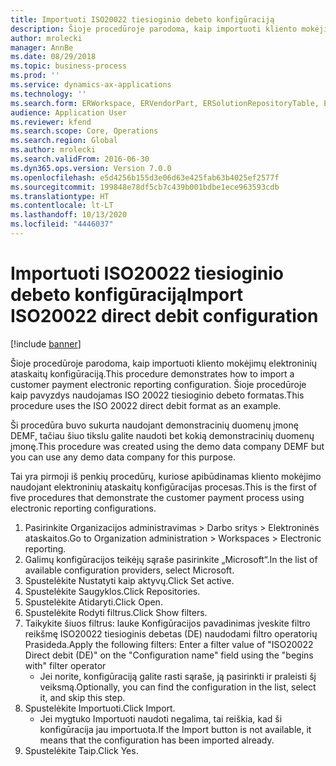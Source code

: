 ```yaml
---
title: Importuoti ISO20022 tiesioginio debeto konfigūraciją
description: Šioje procedūroje parodoma, kaip importuoti kliento mokėjimų elektroninių ataskaitų konfigūraciją.
author: mrolecki
manager: AnnBe
ms.date: 08/29/2018
ms.topic: business-process
ms.prod: ''
ms.service: dynamics-ax-applications
ms.technology: ''
ms.search.form: ERWorkspace, ERVendorPart, ERSolutionRepositoryTable, ERSolutionImport
audience: Application User
ms.reviewer: kfend
ms.search.scope: Core, Operations
ms.search.region: Global
ms.author: mrolecki
ms.search.validFrom: 2016-06-30
ms.dyn365.ops.version: Version 7.0.0
ms.openlocfilehash: e5d4256b155d3e06d63e425fab63b4025ef2577f
ms.sourcegitcommit: 199848e78df5cb7c439b001bdbe1ece963593cdb
ms.translationtype: HT
ms.contentlocale: lt-LT
ms.lasthandoff: 10/13/2020
ms.locfileid: "4446037"
---
```

# <a name="import-iso20022-direct-debit-configuration"></a><span data-ttu-id="b3765-103">Importuoti ISO20022 tiesioginio debeto konfigūraciją</span><span class="sxs-lookup"><span data-stu-id="b3765-103">Import ISO20022 direct debit configuration</span></span>

[!include [banner](../../includes/banner.md)]

<span data-ttu-id="b3765-104">Šioje procedūroje parodoma, kaip importuoti kliento mokėjimų elektroninių ataskaitų konfigūraciją.</span><span class="sxs-lookup"><span data-stu-id="b3765-104">This procedure demonstrates how to import a customer payment electronic reporting configuration.</span></span> <span data-ttu-id="b3765-105">Šioje procedūroje kaip pavyzdys naudojamas ISO 20022 tiesioginio debeto formatas.</span><span class="sxs-lookup"><span data-stu-id="b3765-105">This procedure uses the ISO 20022 direct debit format as an example.</span></span> 



<span data-ttu-id="b3765-106">Ši procedūra buvo sukurta naudojant demonstracinių duomenų įmonę DEMF, tačiau šiuo tikslu galite naudoti bet kokią demonstracinių duomenų įmonę.</span><span class="sxs-lookup"><span data-stu-id="b3765-106">This procedure was created using the demo data company DEMF but you can use any demo data company for this purpose.</span></span>



<span data-ttu-id="b3765-107">Tai yra pirmoji iš penkių procedūrų, kuriose apibūdinamas kliento mokėjimo naudojant elektroninių ataskaitų konfigūracijas procesas.</span><span class="sxs-lookup"><span data-stu-id="b3765-107">This is the first of five procedures that demonstrate the customer payment process using electronic reporting configurations.</span></span>

1. <span data-ttu-id="b3765-108">Pasirinkite Organizacijos administravimas > Darbo sritys > Elektroninės ataskaitos.</span><span class="sxs-lookup"><span data-stu-id="b3765-108">Go to Organization administration > Workspaces > Electronic reporting.</span></span>
2. <span data-ttu-id="b3765-109">Galimų konfigūracijos teikėjų sąraše pasirinkite „Microsoft“.</span><span class="sxs-lookup"><span data-stu-id="b3765-109">In the list of available configuration providers, select Microsoft.</span></span>
3. <span data-ttu-id="b3765-110">Spustelėkite Nustatyti kaip aktyvų.</span><span class="sxs-lookup"><span data-stu-id="b3765-110">Click Set active.</span></span>
4. <span data-ttu-id="b3765-111">Spustelėkite Saugyklos.</span><span class="sxs-lookup"><span data-stu-id="b3765-111">Click Repositories.</span></span>
5. <span data-ttu-id="b3765-112">Spustelėkite Atidaryti.</span><span class="sxs-lookup"><span data-stu-id="b3765-112">Click Open.</span></span>
6. <span data-ttu-id="b3765-113">Spustelėkite Rodyti filtrus.</span><span class="sxs-lookup"><span data-stu-id="b3765-113">Click Show filters.</span></span>
7. <span data-ttu-id="b3765-114">Taikykite šiuos filtrus: lauke Konfigūracijos pavadinimas įveskite filtro reikšmę ISO20022 tiesioginis debetas (DE) naudodami filtro operatorių Prasideda.</span><span class="sxs-lookup"><span data-stu-id="b3765-114">Apply the following filters: Enter a filter value of "ISO20022 Direct debit (DE)" on the "Configuration name" field using the "begins with" filter operator</span></span>
    * <span data-ttu-id="b3765-115">Jei norite, konfigūraciją galite rasti sąraše, ją pasirinkti ir praleisti šį veiksmą.</span><span class="sxs-lookup"><span data-stu-id="b3765-115">Optionally, you can find the configuration in the list, select it, and skip this step.</span></span>  
8. <span data-ttu-id="b3765-116">Spustelėkite Importuoti.</span><span class="sxs-lookup"><span data-stu-id="b3765-116">Click Import.</span></span>
    * <span data-ttu-id="b3765-117">Jei mygtuko Importuoti naudoti negalima, tai reiškia, kad ši konfigūracija jau importuota.</span><span class="sxs-lookup"><span data-stu-id="b3765-117">If the Import button is not available, it means that the configuration has been imported already.</span></span>  
9. <span data-ttu-id="b3765-118">Spustelėkite Taip.</span><span class="sxs-lookup"><span data-stu-id="b3765-118">Click Yes.</span></span>

